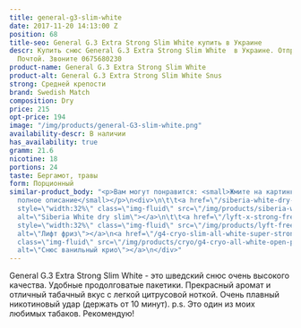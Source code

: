 ```yaml
---
title: general-g3-slim-white
date: 2017-11-20 14:13:00 Z
position: 68
title-seo: General G.3 Extra Strong Slim White купить в Украине
descr: Купить снюс General G.3 Extra Strong Slim White  в Украине. Отправка Новой
  Почтой. Звоните 0675680230
product-name: General G.3 Extra Strong Slim White
product-alt: General G.3 Extra Strong Slim White Snus
strong: Средней крепости
brand: Swedish Match
composition: Dry
price: 215
opt-price: 194
image: "/img/products/general-G3-slim-white.png"
availability-descr: В наличии
has_availability: true
gramm: 21.6
nicotine: 18
portions: 24
taste: Бергамот, травы
form: Порционный
similar-product_body: "<p>Вам могут понравится: <small>Жмите на картинки и читайте
  полное описание</small></p>\n<div>\n\t\t<a href=\"/siberia-white-dry-slim\"><img
  style=\"width:32%\" class=\"img-fluid\" src=\"/img/products/siberia-white-dry-slim/siberia-open-and-cryo.jpg\"
  alt=\"Siberia White dry slim\"></a>\n\t\t<a href=\"/lyft-x-strong-freeze-slim-white\"><img
  style=\"width:32%\" class=\"img-fluid\" src=\"/img/products/lyft-freeze/lyft-freeze-open.jpg\"
  alt=\"Лифт фриз\"></a>\n<a href=\"/g4-cryo-slim-all-white-super-strong\"><img style=\"width:32%\"
  class=\"img-fluid\" src=\"/img/products/cryo/g4-cryo-all-white-open-portion.jpg\"
  alt=\"Снюс ванильный крио\"></a>\n</div>"
---
```


General G.3 Extra Strong Slim White - это шведский снюс очень высокого качества. Удобные продолговатые пакетики. Прекрасный аромат и отличный табачный вкус с легкой цитрусовой ноткой. 
Очень плавный никотиновый удар (держать от 10 минут).
p.s. Это один из моих любимых табаков. Рекомендую!